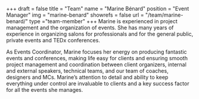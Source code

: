 +++
draft		= false
title		= "Team"
name		= "Marine Bénard"
position 	= "Event Manager"
img			= "marine-benard"
showrefs	= false
url			= "/team/marine-benard/"
type		="team-member"
+++
Marine is experienced in project management and the organization of events. She has many years of experience in organizing salons for professionals and for the general public, private events and TEDx conferences.

As Events Coordinator, Marine focuses her energy on producing fantastic events and conferences, making life easy for clients and ensuring smooth project management and coordination between client organizers, internal and external speakers, technical teams, and our team of coaches, designers and MCs. Marine’s attention to detail and ability to keep everything under control are invaluable to clients and a key success factor for all the events she manages.
